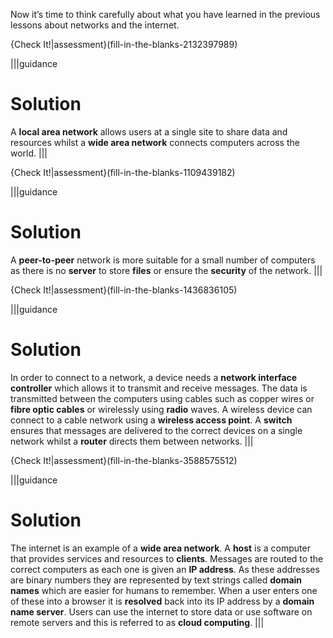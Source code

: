 Now it’s time to think carefully about what you have learned in the previous lessons about networks and the internet.

{Check It!|assessment}(fill-in-the-blanks-2132397989)

|||guidance
# Solution

A **local area network** allows users at a single site to share data and resources whilst a **wide area network** connects computers across the world.
|||

{Check It!|assessment}(fill-in-the-blanks-1109439182)

|||guidance
# Solution

A **peer-to-peer** network is more suitable for a small number of computers as there is no **server** to store **files** or ensure the **security** of the network.
|||

{Check It!|assessment}(fill-in-the-blanks-1436836105)

|||guidance
# Solution

In order to connect to a network, a device needs a **network interface controller** which allows it to transmit and receive messages. The data is transmitted between the computers using cables such as copper wires or **fibre optic cables** or wirelessly using **radio** waves. A wireless device can connect to a cable network using a **wireless access point**. A **switch** ensures that messages are delivered to the correct devices on a single network   whilst a **router** directs them between networks.
|||

{Check It!|assessment}(fill-in-the-blanks-3588575512)

|||guidance
# Solution

The internet is an example of a **wide area network**.  A **host** is a computer that provides services and resources to **clients**. Messages are routed to the correct computers as each one is given an **IP address**. As these addresses are binary numbers they are represented by text strings called **domain names** which are easier for humans to remember. When a user enters one of these into a browser it is **resolved** back into its IP address by a **domain name server**.
Users can use the internet to store data or use software on remote servers and this is referred to as **cloud computing**.
|||
